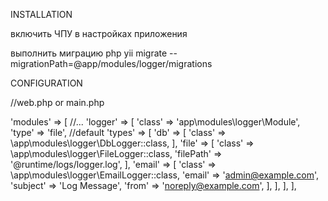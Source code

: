 INSTALLATION

включить ЧПУ в настройках приложения

выполнить миграцию
php yii migrate --migrationPath=@app/modules/logger/migrations


CONFIGURATION

//web.php or main.php

'modules' => [
    //...
    'logger' => [
        'class' => 'app\modules\logger\Module',
        'type' => 'file', //default
        'types' => [
            'db' => [
                'class' => \app\modules\logger\DbLogger::class,
            ],
            'file' => [
                'class' => \app\modules\logger\FileLogger::class,
                'filePath' => '@runtime/logs/logger.log',
            ],
            'email' => [
                'class' => \app\modules\logger\EmailLogger::class,
                'email' => 'admin@example.com',
                'subject' => 'Log Message',
                'from' => 'noreply@example.com',
            ],
        ],
    ],
],